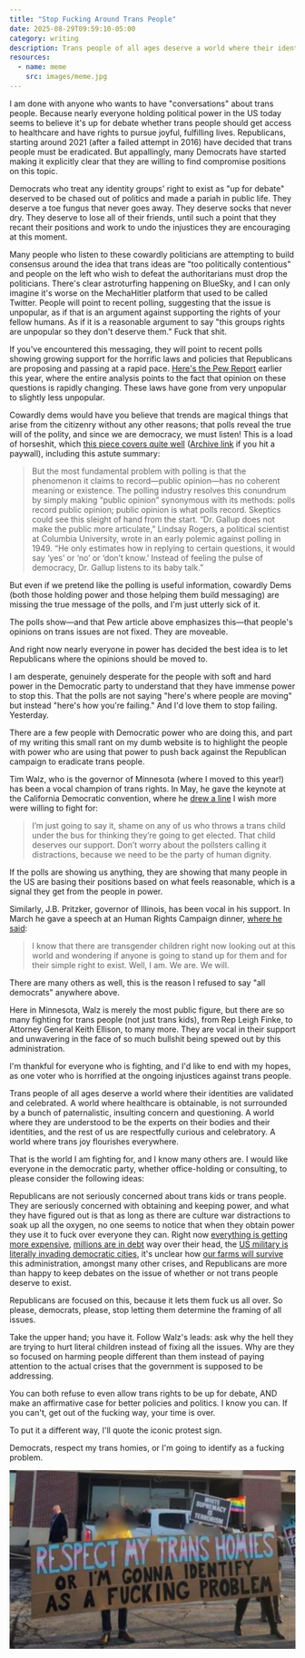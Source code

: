 ```yaml
---
title: "Stop Fucking Around Trans People"
date: 2025-08-29T09:59:10-05:00
category: writing
description: Trans people of all ages deserve a world where their identities are validated and celebrated. A world where healthcare is obtainable, is not surrounded by a bunch of paternalistic, insulting concern and questioning. A world where they are understood to be the experts on their bodies and their identities, and the rest of us are respectfully curious and celebratory. A world where trans joy flourishes everywhere. 
resources:
  - name: meme
    src: images/meme.jpg
---
```


I am done with anyone who wants to have "conversations" about trans people. Because nearly everyone holding political power in the US today seems to believe it's up for debate whether trans people should get access to healthcare and have rights to pursue joyful, fulfilling lives. Republicans, starting around 2021 (after a failed attempt in 2016) have decided that trans people must be eradicated. But appallingly, many Democrats have started making it explicitly clear that they are willing to find compromise positions on this topic.

Democrats who treat any identity groups' right to exist as "up for debate" deserved to be chased out of politics and made a pariah in public life. They deserve a toe fungus that never goes away. They deserve socks that never dry. They deserve to lose all of their friends, until such a point that they recant their positions and work to undo the injustices they are encouraging at this moment.

Many people who listen to these cowardly politicians are attempting to build consensus around the idea that trans ideas are "too politically contentious" and people on the left who wish to defeat the authoritarians must drop the politicians. There's clear astroturfing happening on BlueSky, and I can only imagine it's worse on the MechaHitler platform that used to be called Twitter. People will point to recent polling, suggesting that the issue is unpopular, as if that is an argument against supporting the rights of your fellow humans. As if it is a reasonable argument to say "this groups rights are unpopular so they don't deserve them." Fuck that shit.

If you've encountered this messaging, they will point to recent polls showing growing support for the horrific laws and policies that Republicans are proposing and passing at a rapid pace. [Here's the Pew Report](https://www.pewresearch.org/short-reads/2025/02/26/americans-have-grown-more-supportive-of-restrictions-for-trans-people-in-recent-years/) earlier this year, where the entire analysis points to the fact that opinion on these questions is rapidly changing. These laws have gone from very unpopular to slightly less unpopular.

Cowardly dems would have you believe that trends are magical things that arise from the citizenry without any other reasons; that polls reveal the true will of the polity, and since we are democracy, we must listen! This is a load of horseshit, which [this piece covers quite well](https://www.nybooks.com/articles/2024/10/17/the-problems-with-polls-strength-in-numbers-morris/) ([Archive link](https://archive.is/Ohl7X) if you hit a paywall), including this astute summary:

>But the most fundamental problem with polling is that the phenomenon it claims to record—public opinion—has no coherent meaning or existence. The polling industry resolves this conundrum by simply making “public opinion” synonymous with its methods: polls record public opinion; public opinion is what polls record. Skeptics could see this sleight of hand from the start. “Dr. Gallup does not make the public more articulate,” Lindsay Rogers, a political scientist at Columbia University, wrote in an early polemic against polling in 1949. “He only estimates how in replying to certain questions, it would say ‘yes’ or ‘no’ or ‘don’t know.’ Instead of feeling the pulse of democracy, Dr. Gallup listens to its baby talk.”

But even if we pretend like the polling is useful information, cowardly Dems (both those holding power and those helping them build messaging) are missing the true message of the polls, and I'm just utterly sick of it.

The polls show—and that Pew article above emphasizes this—that people's opinions on trans issues are not fixed. They are moveable.

And right now nearly everyone in power has decided the best idea is to let Republicans where the opinions should be moved to.

I am desperate, genuinely desperate for the people with soft and hard power in the Democratic party to understand that they have immense power to stop this. That the polls are not saying "here's where people are moving" but instead "here's how you're failing." And I'd love them to stop failing. Yesterday.

There are a few people with Democratic power who are doing this, and part of my writing this small rant on my dumb website is to highlight the people with power who are using that power to push back against the Republican campaign to eradicate trans people.

Tim Walz, who is the governor of Minnesota (where I moved to this year!) has been a vocal champion of trans rights. In May, he gave the keynote at the California Democratic convention, where he [drew a line](https://www.lgbtqnation.com/2025/06/tim-walz-shames-dems-who-have-abandoned-trans-people-we-need-to-be-the-party-of-human-dignity/) I wish more were willing to fight for:

> I’m just going to say it, shame on any of us who throws a trans child under the bus for thinking they’re going to get elected. That child deserves our support. Don’t worry about the pollsters calling it distractions, because we need to be the party of human dignity.

If the polls are showing us anything, they are showing that many people in the US are basing their positions based on what feels reasonable, which is a signal they get from the people in power. 

Similarly, J.B. Pritzker, governor of Illinois, has been vocal in his support. In March he gave a speech at an Human Rights Campaign dinner, [where he said](https://www.advocate.com/news/pritzker-fiery-hrc-speech):

> I know that there are transgender children right now looking out at this world and wondering if anyone is going to stand up for them and for their simple right to exist. Well, I am. We are. We will.

There are many others as well, this is the reason I refused to say "all democrats" anywhere above. 

Here in Minnesota, Walz is merely the most public figure, but there are so many fighting for trans people (not just trans kids), from Rep Leigh Finke, to Attorney General Keith Ellison, to many more. They are vocal in their support and unwavering in the face of so much bullshit being spewed out by this administration.

I'm thankful for everyone who is fighting, and I'd like to end with my hopes, as one voter who is horrified at the ongoing injustices against trans people.

Trans people of all ages deserve a world where their identities are validated and celebrated. A world where healthcare is obtainable, is not surrounded by a bunch of paternalistic, insulting concern and questioning. A world where they are understood to be the experts on their bodies and their identities, and the rest of us are respectfully curious and celebratory. A world where trans joy flourishes everywhere. 

That is the world I am fighting for, and I know many others are. I would like everyone in the democratic party, whether office-holding or consulting, to please consider the following ideas:

Republicans are not seriously concerned about trans kids or trans people. They are seriously concerned with obtaining and keeping power, and what they have figured out is that as long as there are culture war distractions to soak up all the oxygen, no one seems to notice that when they obtain power they use it to fuck over everyone they can. Right now [everything is getting more expensive](https://www.bls.gov/opub/ted/2025/consumer-price-index-rose-2-7-percent-for-the-12-months-ending-june-2025.htm), [millions are in debt](https://www.fool.com/money/research/average-household-debt/) way over their head, the [US military is literally invading democratic cities](https://www.independent.co.uk/news/world/americas/us-politics/trump-national-guard-military-states-cities-b2812837.html), it's unclear how [our farms will survive](https://www.bloomberg.com/news/articles/2025-08-21/us-farmers-facing-double-whammy-of-trade-war-and-bumper-crops) this administration, amongst many other crises, and Republicans are more than happy to keep debates on the issue of whether or not trans people deserve to exist.

Republicans are focused on this, because it lets them fuck us all over. So please, democrats, please, stop letting them determine the framing of all issues. 

Take the upper hand; you have it. Follow Walz's leads: ask why the hell they are trying to hurt literal children instead of fixing all the issues. Why are they so focused on harming people different than them instead of paying attention to the actual crises that the government is supposed to be addressing. 

You can both refuse to even allow trans rights to be up for debate, AND make an affirmative case for better policies and politics. I know you can. If you can't, get out of the fucking way, your time is over. 

To put it a different way, I'll quote the iconic protest sign.

Democrats, respect my trans homies, or I'm going to identify as a fucking problem.


![two anonymous people holding a sign that says "respect my trans homies or I'm going to identify as a problem"](images/trans-meme.jpg)